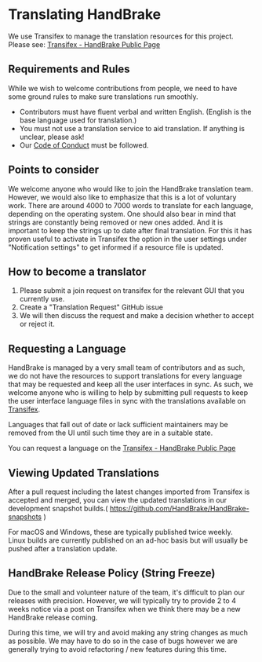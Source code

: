 # Translating HandBrake

We use Transifex to manage the translation resources for this project.
Please see: [Transifex - HandBrake Public Page](https://www.transifex.com/HandBrakeProject/public/)

## Requirements and Rules

While we wish to welcome contributions from people, we need to have some ground rules to make sure translations run smoothly. 

- Contributors must have fluent verbal and written English. (English is the base language used for translation.)
- You must not use a translation service to aid translation. If anything is unclear, please ask!
- Our [Code of Conduct](https://github.com/HandBrake/HandBrake/blob/master/CODE_OF_CONDUCT.md) must be followed.


## Points to consider

We welcome anyone who would like to join the HandBrake translation team. However, we would also like to emphasize that this is a lot of voluntary work.
There are around 4000 to 7000 words to translate for each language, depending on the operating system. One should also bear in mind that strings are constantly being removed or new ones added. And it is important to keep the strings up to date after final translation. For this it has proven useful to activate in Transifex the option in the user settings under "Notification settings" to get informed if a resource file is updated.

## How to become a translator

1. Please submit a join request on transifex for the relevant GUI that you currently use.
2. Create a "Translation Request" GitHub issue
3. We will then discuss the request and make a decision whether to accept or reject it.


## Requesting a Language

HandBrake is managed by a very small team of contributors and as such, we do not have the resources to support translations for every language that may be requested and keep all the user interfaces in sync. As such, we welcome anyone who is willing to help by submitting pull requests to keep the user interface language files in sync with the translations available on [Transifex](https://www.transifex.com/HandBrakeProject/public/).

Languages that fall out of date or lack sufficient maintainers may be removed from the UI until such time they are in a suitable state.

You can request a language on the [Transifex - HandBrake Public Page](https://www.transifex.com/HandBrakeProject/public/)


## Viewing Updated Translations

After a pull request including the latest changes imported from Transifex is accepted and merged, you can view the updated translations in our development snapshot builds.( https://github.com/HandBrake/HandBrake-snapshots )

For macOS and Windows, these are typically published twice weekly.  
Linux builds are currently published on an ad-hoc basis but will usually be pushed after a translation update.


## HandBrake Release Policy (String Freeze)

Due to the small and volunteer nature of the team, it's difficult to plan our releases with precision. However, we will typically try to provide 2 to 4 weeks notice via a post on Transifex when we think there may be a new HandBrake release coming. 

During this time, we will try and avoid making any string changes as much as possible. We may have to do so in the case of bugs however we are generally trying to avoid refactoring / new features during this time. 




